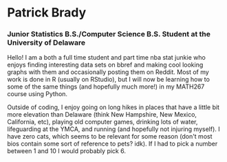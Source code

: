 # Patrick Brady
### Junior Statistics B.S./Computer Science B.S. Student at the University of Delaware

Hello! I am a both a full time student and part time nba stat junkie who enjoys finding interesting data sets on bbref and making cool looking graphs with them and occasionally posting them on Reddit. Most of my work is done in R (usually on RStudio), but I will now be learning how to some of the same things (and hopefully much more!) in my MATH267 course using Python.

Outside of coding, I enjoy going on long hikes in places that have a little bit more elevation than Delaware (think New Hampshire, New Mexico, California, etc), playing old computer games, drinking lots of water, lifeguarding at the YMCA, and running (and hopefully not injuring myself). I have zero cats, which seems to be relevant for some reason (don't most bios contain some sort of reference to pets? idk). If I had to pick a number between 1 and 10 I would probably pick 6.


<!--
**pfbrady/pfbrady** is a ✨ _special_ ✨ repository because its `README.md` (this file) appears on your GitHub profile.

Here are some ideas to get you started:

- 🔭 I’m currently working on ...
- 🌱 I’m currently learning ...
- 👯 I’m looking to collaborate on ...
- 🤔 I’m looking for help with ...
- 💬 Ask me about ...
- 📫 How to reach me: ...
- 😄 Pronouns: ...
- ⚡ Fun fact: ...
In the future I'd like to work for some sort of organization that prioritizes data integrity adn 
-->
